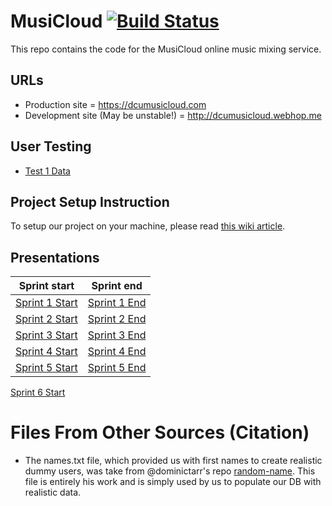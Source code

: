 # MusiCloud [![Build Status](https://travis-ci.com/CPSSD/MusiCloud.svg?token=VTsNQCkWWmZRNF9jfpa7&branch=master)](https://travis-ci.com/CPSSD/MusiCloud)
This repo contains the code for the MusiCloud online music mixing service.

## URLs
- Production site = https://dcumusicloud.com
- Development site (May be unstable!) = http://dcumusicloud.webhop.me

## User Testing
- [Test 1 Data](https://docs.google.com/forms/d/1RVOgGbjrSNXyXYp-0kWROwGRfuesMbvf5RwTRuh2sbk/edit?usp=sharing)

## Project Setup Instruction
To setup our project on your machine, please read [this wiki article](https://github.com/CPSSD/MusiCloud/wiki/MusiCloud-Project-Setup).

## Presentations

Sprint start | Sprint end
---|---
[Sprint 1 Start](https://docs.google.com/presentation/d/1nHhMDjFC2nuO9RaTrjN3yLTlmu7kZL6ef_p-Xfh5ETs/edit?usp=sharing)|[Sprint 1 End](https://docs.google.com/presentation/d/1-S9CH44S0XYHTo-oLQlmGt99yo7yInbsjSCJSH5wbcs/edit?usp=sharing)|
[Sprint 2 Start](https://docs.google.com/presentation/d/1BjvWF_6WQabbuikUCCV2Urdyj9taUJPS3SOp89YqEZ4/edit?usp=sharing)|[Sprint 2 End](https://docs.google.com/presentation/d/1CpGCclZtmFaxMC6vDA0nHrIWmSOsZlfENur1_Eu1cDw/edit?usp=sharing)|
[Sprint 3 Start](https://docs.google.com/presentation/d/1H7DcZ2nPfzFtq4VcEbZqAKYOJLm4VQXr0tSrvKBI9Uw/edit?usp=sharing)|[Sprint 3 End](https://docs.google.com/presentation/d/1XLizrVPG9mZKRQ06YrzZmSaPWodltdRUmtoSdBT-Dbk/edit?usp=sharing)|
[Sprint 4 Start](https://docs.google.com/presentation/d/1Ey2A0vwjZ4y__ndMxSlbtSyS5Bvw4bjw4et05lhpO74/edit?usp=sharing)|[Sprint 4 End](https://docs.google.com/presentation/d/150bf4mRZkwCwqiaA_t0gxffY28ynyKCD7V_LrEkMeJ8/edit?usp=sharing)|
[Sprint 5 Start](https://docs.google.com/presentation/d/1CDNPdosdG4rw-X35kNEerMV3a5d9QueTB3bD4XViX6A/edit?usp=sharing)|[Sprint 5 End](https://docs.google.com/presentation/d/1lqPhsfH4lraZA_w8pvxY2wnZBUDmGk2y3Hg7vhv8iFM/edit?usp=sharing)|
[Sprint 6 Start](https://docs.google.com/presentation/d/1ejgMnNZ0Uoy2zR0vXam3Qe_SERzydIJVUqcOXSTaoxM/edit?usp=sharing)


# Files From Other Sources (Citation)
- The names.txt file, which provided us with first names to create realistic dummy users,
was take from @dominictarr's repo [random-name](https://github.com/dominictarr/random-name).
This file is entirely his work and is simply used by us to populate our DB with realistic data.
